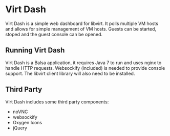 # Virt Dash
Virt Dash is a simple web dashboard for libvirt.  It polls multiple VM hosts 
and allows for simple management of VM hosts.  Guests can be started, stoped 
and the guest console can be opened.

## Running Virt Dash
Virt Dash is a Balsa application, it requires Java 7 to run and uses nginx to 
handle HTTP requests.  Websockify (included) is needed to provide console 
support.  The libvirt client library will also need to be installed.



## Third Party
Virt Dash includes some third party components:
  * noVNC
  * websockify
  * Oxygen Icons
  * jQuery
